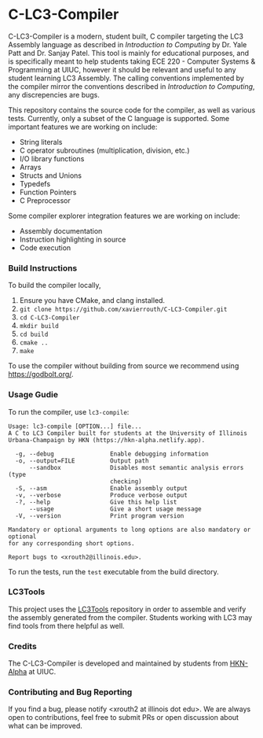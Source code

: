 # C-LC3-Compiler

C-LC3-Compiler is a modern, student built, C compiler targeting the LC3 Assembly language as described in *Introduction to Computing* by Dr. Yale Patt and Dr. Sanjay Patel. This tool is mainly for educational purposes, and is specifically meant to help students taking ECE 220 - Computer Systems & Programming at UIUC, however it should be relevant and useful to any student learning LC3 Assembly. The calling conventions implemented by the compiler mirror the conventions described in *Introduction to Computing*, any discrepencies are bugs.

This repository contains the source code for the compiler, as well as various tests. Currently, only a subset of the C language is supported. Some important features we are working on include:

- String literals
- C operator subroutines (multiplication, division, etc.)
- I/O library functions
- Arrays
- Structs and Unions
- Typedefs
- Function Pointers
- C Preprocessor

Some compiler explorer integration features we are working on include:

- Assembly documentation
- Instruction highlighting in source
- Code execution

### Build Instructions
To build the compiler locally,
1. Ensure you have CMake, and clang installed. 
2. `git clone https://github.com/xavierrouth/C-LC3-Compiler.git`
3. `cd C-LC3-Compiler`
4. `mkdir build`
5. `cd build`
6. `cmake ..`
7. `make`

To use the compiler without building from source we recommend using https://godbolt.org/.

### Usage Gudie
To run the compiler, use `lc3-compile`:

```
Usage: lc3-compile [OPTION...] file...
A C to LC3 Compiler built for students at the University of Illinois
Urbana-Champaign by HKN (https://hkn-alpha.netlify.app).

  -g, --debug                Enable debugging information
  -o, --output=FILE          Output path
      --sandbox              Disables most semantic analysis errors (type
                             checking)
  -S, --asm                  Enable assembly output
  -v, --verbose              Produce verbose output
  -?, --help                 Give this help list
      --usage                Give a short usage message
  -V, --version              Print program version

Mandatory or optional arguments to long options are also mandatory or optional
for any corresponding short options.

Report bugs to <xrouth2@illinois.edu>.
```

To run the tests, run the `test` executable from the build directory.

### LC3Tools
This project uses the [LC3Tools](https://github.com/chiragsakhuja/lc3tools) repository in order to assemble and verify the assembly generated from the compiler. Students working with LC3 may find tools from there helpful as well.

### Credits
The C-LC3-Compiler is developed and maintained by students from [HKN-Alpha](https://hkn-alpha.netlify.app/) at UIUC.

### Contributing and Bug Reporting
If you find a bug, please notify \<xrouth2 at illinois dot edu\>. We are always open to contributions, feel free to submit PRs or open discussion about what can be improved.
